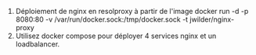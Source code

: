 1. Déploiement de nginx en resolproxy à partir de l'image
   docker run -d -p 8080:80 -v /var/run/docker.sock:/tmp/docker.sock -t jwilder/nginx-proxy 
2. Utilisez docker compose pour déployer 4 services nginx et un loadbalancer.
